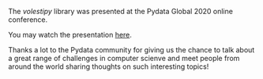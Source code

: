 <!-- ---
title: Thanks FEMS
author: Haris Z
layout: post
--- -->

The *volestipy* library was presented at the Pydata Global 2020 online conference. 

You may watch the presentation [here](https://www.youtube.com/watch?v=zg8KFZ_LbHM).

Thanks a lot to the Pydata community for giving us the chance to talk about a great range of challenges in computer scienve and meet people from around the world sharing thoughts on such interesting topics! 
